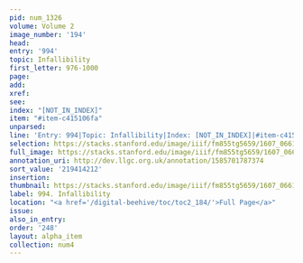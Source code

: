 ```yaml
---
pid: num_1326
volume: Volume 2
image_number: '194'
head:
entry: '994'
topic: Infallibility
first_letter: 976-1000
page:
add:
xref:
see:
index: "[NOT_IN_INDEX]"
item: "#item-c415106fa"
unparsed:
line: 'Entry: 994|Topic: Infallibility|Index: [NOT_IN_INDEX]|#item-c415106fa'
selection: https://stacks.stanford.edu/image/iiif/fm855tg5659/1607_0661/975,4212,2725,388/full/0/default.jpg
full_image: https://stacks.stanford.edu/image/iiif/fm855tg5659/1607_0661/full/full/0/default.jpg
annotation_uri: http://dev.llgc.org.uk/annotation/1585701787374
sort_value: '219414212'
insertion:
thumbnail: https://stacks.stanford.edu/image/iiif/fm855tg5659/1607_0661/975,4212,600,180/250,/0/default.jpg
label: 994. Infallibility
location: "<a href='/digital-beehive/toc/toc2_184/'>Full Page</a>"
issue:
also_in_entry:
order: '248'
layout: alpha_item
collection: num4
---
```

